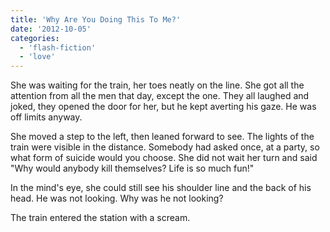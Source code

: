 ```yaml
---
title: 'Why Are You Doing This To Me?'
date: '2012-10-05'
categories:
  - 'flash-fiction'
  - 'love'
---
```


She was waiting for the train, her toes neatly on the line. She got all the
attention from all the men that day, except the one. They all laughed and joked,
they opened the door for her, but he kept averting his gaze. He was off limits
anyway.

<!-- truncate -->


She moved a step to the left, then leaned forward to see. The lights of the
train were visible in the distance. Somebody had asked once, at a party, so what
form of suicide would you choose. She did not wait her turn and said "Why would
anybody kill themselves? Life is so much fun!"

In the mind's eye, she could still see his shoulder line and the back of his
head. He was not looking. Why was he not looking?

The train entered the station with a scream.
